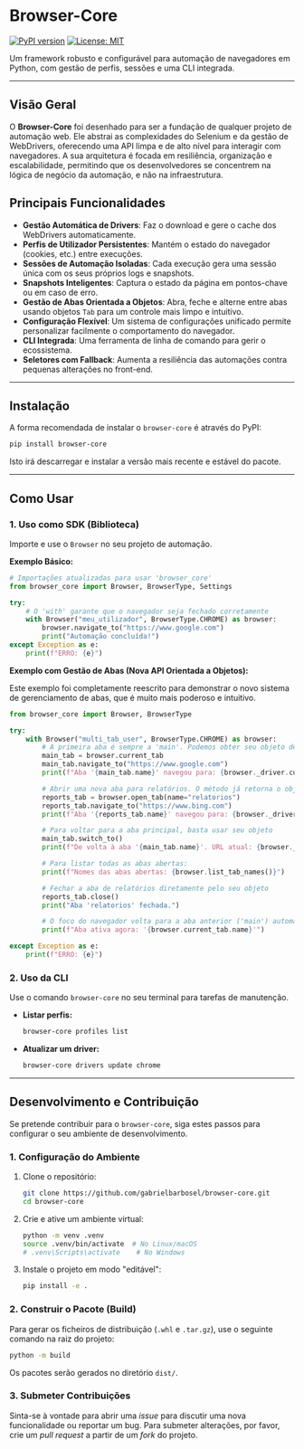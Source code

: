 # Browser-Core

[![PyPI version](https://badge.fury.io/py/browser-core.svg)](https://badge.fury.io/py/browser-core)
[![License: MIT](https://img.shields.io/badge/License-MIT-yellow.svg)](https://opensource.org/licenses/MIT)

Um framework robusto e configurável para automação de navegadores em Python, com gestão de perfis, sessões e uma CLI
integrada.

---

## Visão Geral

O **Browser-Core** foi desenhado para ser a fundação de qualquer projeto de automação web. Ele abstrai as complexidades
do Selenium e da gestão de WebDrivers, oferecendo uma API limpa e de alto nível para interagir com navegadores. A sua
arquitetura é focada em resiliência, organização e escalabilidade, permitindo que os desenvolvedores se concentrem na
lógica de negócio da automação, e não na infraestrutura.

## Principais Funcionalidades

* **Gestão Automática de Drivers**: Faz o download e gere o cache dos WebDrivers automaticamente.
* **Perfis de Utilizador Persistentes**: Mantém o estado do navegador (cookies, etc.) entre execuções.
* **Sessões de Automação Isoladas**: Cada execução gera uma sessão única com os seus próprios logs e snapshots.
* **Snapshots Inteligentes**: Captura o estado da página em pontos-chave ou em caso de erro.
* **Gestão de Abas Orientada a Objetos**: Abra, feche e alterne entre abas usando objetos `Tab` para um controle mais
  limpo e intuitivo.
* **Configuração Flexível**: Um sistema de configurações unificado permite personalizar facilmente o comportamento do
  navegador.
* **CLI Integrada**: Uma ferramenta de linha de comando para gerir o ecossistema.
* **Seletores com Fallback**: Aumenta a resiliência das automações contra pequenas alterações no front-end.

---

## Instalação

A forma recomendada de instalar o `browser-core` é através do PyPI:

```bash
pip install browser-core
```

Isto irá descarregar e instalar a versão mais recente e estável do pacote.

---

## Como Usar

### 1. Uso como SDK (Biblioteca)

Importe e use o `Browser` no seu projeto de automação.

**Exemplo Básico:**

```python
# Importações atualizadas para usar 'browser_core'
from browser_core import Browser, BrowserType, Settings

try:
    # O 'with' garante que o navegador seja fechado corretamente
    with Browser("meu_utilizador", BrowserType.CHROME) as browser:
        browser.navigate_to("https://www.google.com")
        print("Automação concluída!")
except Exception as e:
    print(f"ERRO: {e}")
```

**Exemplo com Gestão de Abas (Nova API Orientada a Objetos):**

Este exemplo foi completamente reescrito para demonstrar o novo sistema de gerenciamento de abas, que é muito mais
poderoso e intuitivo.

```python
from browser_core import Browser, BrowserType

try:
    with Browser("multi_tab_user", BrowserType.CHROME) as browser:
        # A primeira aba é sempre a 'main'. Podemos obter seu objeto de controle.
        main_tab = browser.current_tab
        main_tab.navigate_to("https://www.google.com")
        print(f"Aba '{main_tab.name}' navegou para: {browser._driver.current_url}")

        # Abrir uma nova aba para relatórios. O método já retorna o objeto 'Tab'.
        reports_tab = browser.open_tab(name="relatorios")
        reports_tab.navigate_to("https://www.bing.com")
        print(f"Aba '{reports_tab.name}' navegou para: {browser._driver.current_url}")

        # Para voltar para a aba principal, basta usar seu objeto
        main_tab.switch_to()
        print(f"De volta à aba '{main_tab.name}'. URL atual: {browser._driver.current_url}")

        # Para listar todas as abas abertas:
        print(f"Nomes das abas abertas: {browser.list_tab_names()}")

        # Fechar a aba de relatórios diretamente pelo seu objeto
        reports_tab.close()
        print("Aba 'relatorios' fechada.")

        # O foco do navegador volta para a aba anterior ('main') automaticamente.
        print(f"Aba ativa agora: '{browser.current_tab.name}'")

except Exception as e:
    print(f"ERRO: {e}")
```

### 2. Uso da CLI

Use o comando `browser-core` no seu terminal para tarefas de manutenção.

* **Listar perfis:**
    ```bash
    browser-core profiles list
    ```

* **Atualizar um driver:**
    ```bash
    browser-core drivers update chrome
    ```

---

## Desenvolvimento e Contribuição

Se pretende contribuir para o `browser-core`, siga estes passos para configurar o seu ambiente de desenvolvimento.

### 1. Configuração do Ambiente

1. Clone o repositório:
   ```bash
   git clone https://github.com/gabrielbarbosel/browser-core.git
   cd browser-core
   ```

2. Crie e ative um ambiente virtual:
   ```bash
   python -m venv .venv
   source .venv/bin/activate  # No Linux/macOS
   # .venv\Scripts\activate    # No Windows
   ```

3. Instale o projeto em modo "editável":
   ```bash
   pip install -e .
   ```

### 2. Construir o Pacote (Build)

Para gerar os ficheiros de distribuição (`.whl` e `.tar.gz`), use o seguinte comando na raiz do projeto:

```bash
python -m build
```

Os pacotes serão gerados no diretório `dist/`.

### 3. Submeter Contribuições

Sinta-se à vontade para abrir uma *issue* para discutir uma nova funcionalidade ou reportar um bug. Para submeter
alterações, por favor, crie um *pull request* a partir de um *fork* do projeto.

